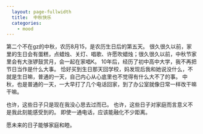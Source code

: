 ```yaml
---
  layout: page-fullwidth
  title:  中秋快乐
  categories:
    - mood
---
```

    
    
    
    
    
    
第二个不在gz的中秋，农历8月15，是农历生日后的第五天。
很久很久以前，家里的生日会有蛋糕，点蜡烛、关灯、唱歌、许愿吹蜡烛；很久很久以前，中秋节家里会有大涨锣鼓赏月，会一起在家唱K。
10年后，经历了初中高中大学，我不再把节日当作是什么大事。
恰好买到生日那天回学校，妈发现后我和她说没什么，不就是生日嘛，普通的一天，自己内心从心底里也不觉得有什么大不了的事。
中秋，也是普通的一天，一大早打了几个电话回家，到了办公室就像日常一样改干嘛干嘛。

也许，这些日子只是现在我没心思去过而已。
也许，这些日子对家庭而言意义不是我此刻能感受到的。
即使一通电话，应该能融化不少距离。

愿未来的日子能够家庭和睦。
